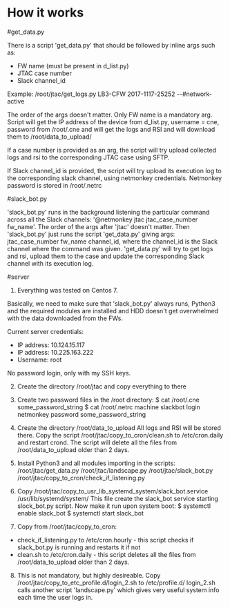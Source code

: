 # How it works
#get_data.py

There is a script 'get_data.py' that should be followed by inline args such as:
- FW name (must be present in d_list.py)
- JTAC case number
- Slack channel_id

Example:
/root/jtac/get_logs.py LB3-CFW 2017-1117-25252 --#network-active

The order of the args doesn't matter. Only FW name is a mandatory arg. Script will get the IP address of the device from d_list.py, username = cne, password from /root/.cne and will get the logs and RSI and will download them to /root/data_to_upload/<FW name>

If a case number is provided as an arg, the script will try upload collected logs and rsi to the corresponding JTAC case using SFTP.

If Slack channel_id is provided, the script will try upload its execution log to the corresponding slack channel, using netmonkey credentials. Netmonkey password is stored in /root/.netrc

#slack_bot.py

'slack_bot.py' runs in the background listening the particular command across all the Slack channels: '@netmonkey jtac jtac_case_number fw_name'. The order of the args after 'jtac' doesn't matter.
Then 'slack_bot.py' just runs the script 'get_data.py' giving args: jtac_case_number fw_name channel_id, where the channel_id is the Slack channel where the command was given. 'get_data.py' will try to get logs and rsi, upload them to the case and update the corresponding Slack channel with its execution log.

#server

1) Everything was tested on Centos 7.

Basically, we need to make sure that 'slack_bot.py' always runs, Python3 and the required modules are installed and HDD doesn't get overwhelmed with the data downloaded from the FWs.

Current server credentials:

- IP address: 10.124.15.117
- IP address: 10.225.163.222
- Username: root

No password login, only with my SSH keys.

2) Create the directory /root/jtac and copy everything to there

3) Create two password files in the /root directory:
$ cat /root/.cne
some_password_string
$ cat /root/.netrc
machine slackbot login netmonkey password some_password_string

4) Create the directory /root/data_to_upload
All logs and RSI will be stored there.
Copy the script /root/jtac/copy_to_cron/clean.sh to /etc/cron.daily and restart crond. The script will delete all the files from /root/data_to_upload older than 2 days.

5) Install Python3 and all modules importing in the scripts:
/root/jtac/get_data.py
/root/jtac/landscape.py
/root/jtac/slack_bot.py
/root/jtac/copy_to_cron/check_if_listening.py

6) Copy /root/jtac/copy_to_usr_lib_systemd_system/slack_bot.service /usr/lib/systemd/system/
This file create the slack_bot service starting slock_bot.py script. Now make it run upon system boot:
$ systemctl enable slack_bot
$ systemctl start slack_bot

7) Copy from /root/jtac/copy_to_cron:
- check_if_listening.py to /etc/cron.hourly - this script checks if slack_bot.py is running and restarts it if not
- clean.sh to /etc/cron.daily - this script deletes all the files from /root/data_to_upload older than 2 days.

8) This is not mandatory, but highly desireable. Copy /root/jtac/copy_to_etc_profile.d/login_2.sh to /etc/profile.d/
login_2.sh calls another script 'landscape.py' which gives very useful system info each time the user logs in. 
